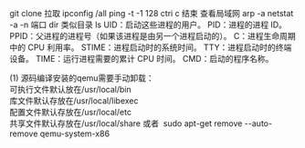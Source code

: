  git clone 拉取
ipconfig /all
ping  -t -1 128   ctri c 结束
查看局域网 arp -a
netstat -a -n 端口
dir 类似目录 ls
UID：启动这些进程的用户。
PID：进程的进程 ID。
PPID：父进程的进程号（如果该进程是由另一个进程启动的）。
C：进程生命周期中的 CPU 利用率。
STIME：进程启动时的系统时间。
TTY：进程启动时的终端设备。
TIME：运行进程需要的累计 CPU 时间。
CMD：启动的程序名称。

(1) 源码编译安装的qemu需要手动卸载：  
可执行文件默认放在/usr/local/bin  
库文件默认存放在/usr/local/libexec  
配置文件默认存放在/usr/local/etc  
共享文件默认存放在/usr/local/share
或者
 sudo apt-get remove --auto-remove qemu-system-x86